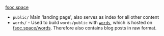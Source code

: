 [fsoc.space](https://fsoc.space)

- `public/` Main 'landing page', also serves as index for all other content
- `words/` - Used to build `words/public` with [`words`](https://github.com/LW2904/words), which is hosted on [fsoc.space/words](https://fsoc.space/words). Therefore also contains blog posts in raw format.
